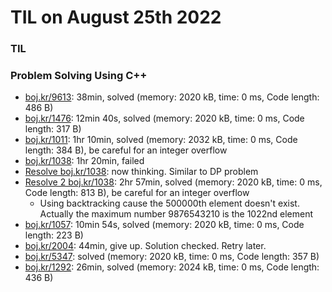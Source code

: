 # **TIL on August 25th 2022**
### TIL
### Problem Solving Using C++
- [boj.kr/9613](../../../Problem%20Solving/boj/Math/9613-08-25-2022.cpp): 38min, solved (memory: 2020 kB, time: 0 ms, Code length: 486 B)
- [boj.kr/1476](../../../Problem%20Solving/boj/Math/1476-08-25-2022.cpp): 12min 40s, solved (memory: 2020 kB, time: 0 ms, Code length: 317 B)
- [boj.kr/1011](../../../Problem%20Solving/boj/Math/1011-08-25-2022.cpp): 1hr 10min, solved (memory: 2032 kB, time: 0 ms, Code length: 384 B), be careful for an integer overflow
- [boj.kr/1038](../../../Problem%20Solving/boj/Math/1038-08-25-2022.cpp): 1hr 20min, failed
- [Resolve boj.kr/1038](../../../Problem%20Solving/boj/Math/1038-re-08-25-2022.cpp): now thinking. Similar to DP problem
- [Resolve 2 boj.kr/1038](../../../Problem%20Solving/boj/Math/1038-re2-08-25-2022.cpp): 2hr 57min, solved (memory: 2020 kB, time: 0 ms, Code length: 813 B), be careful for an integer overflow
  * Using backtracking cause the 500000th element doesn't exist. Actually the maximum number 9876543210 is the 1022nd element
- [boj.kr/1057](../../../Problem%20Solving/boj/Math/1057-08-25-2022.cpp): 10min 54s, solved (memory: 2020 kB, time: 0 ms, Code length: 223 B)
- [boj.kr/2004](../../../Problem%20Solving/boj/Math/2004-08-25-2022.cpp): 44min, give up. Solution checked. Retry later.
- [boj.kr/5347](../../../Problem%20Solving/boj/Math/5347-08-25-2022.cpp): solved (memory: 2020 kB, time: 0 ms, Code length: 357 B)
- [boj.kr/1292](../../../Problem%20Solving/boj/Math/1292-08-25-2022.cpp): 26min, solved (memory: 2024 kB, time: 0 ms, Code length: 436 B)